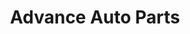 ---
title: "Advance Auto Parts"
url: /state-college/advance-auto-parts-benner-pike/
shop: Autoteile
---